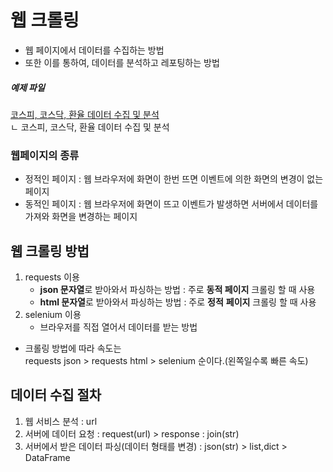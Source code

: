 # 웹 크롤링

- 웹 페이지에서 데이터를 수집하는 방법 
- 또한 이를 통하여, 데이터를 분석하고 레포팅하는 방법   

##### 예제 파일
[코스피, 코스닥, 환율 데이터 수집 및 분석](./1.reuqests_naver_stock.ipynb)  
    ㄴ 코스피, 코스닥, 환율 데이터 수집 및 분석  

### 웹페이지의 종류

- 정적인 페이지 : 웹 브라우저에 화면이 한번 뜨면 이벤트에 의한 화면의 변경이 없는 페이지  
- 동적인 페이지 : 웹 브라우저에 화면이 뜨고 이벤트가 발생하면 서버에서 데이터를 가져와 화면을 변경하는 페이지  

## 웹 크롤링 방법

1. requests 이용
    - **json 문자열**로 받아와서 파싱하는 방법 : 주로 **동적 페이지** 크롤링 할 때 사용  
    - **html 문자열**로 받아와서 파싱하는 방법 : 주로 **정적** **페이지** 크롤링 할 때 사용  
2. selenium 이용
    - 브라우저를 직접 열어서 데이터를 받는 방법  

- 크롤링 방법에 따라 속도는  
requests json > requests html > selenium 순이다.(왼쪽일수록 빠른 속도)  
  
## 데이터 수집 절차

1. 웹 서비스 분석 : url
2. 서버에 데이터 요청 : request(url) > response : join(str)
3. 서버에서 받은 데이터 파싱(데이터 형태를 변경) : json(str) > list,dict > DataFrame